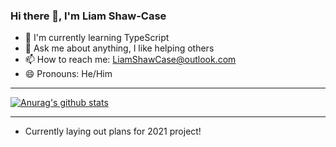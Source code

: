 ### Hi there 👋, I'm Liam Shaw-Case
- 🌱 I'm currently learning TypeScript
- 💬 Ask me about anything, I like helping others
- 📫 How to reach me: LiamShawCase@outlook.com
- 😄 Pronouns: He/Him

---
[![Anurag's github stats](https://github-readme-stats.vercel.app/api?username=LiamShawcase)](https://github.com/anuraghazra/github-readme-stats)

---

- Currently laying out plans for 2021 project! 

